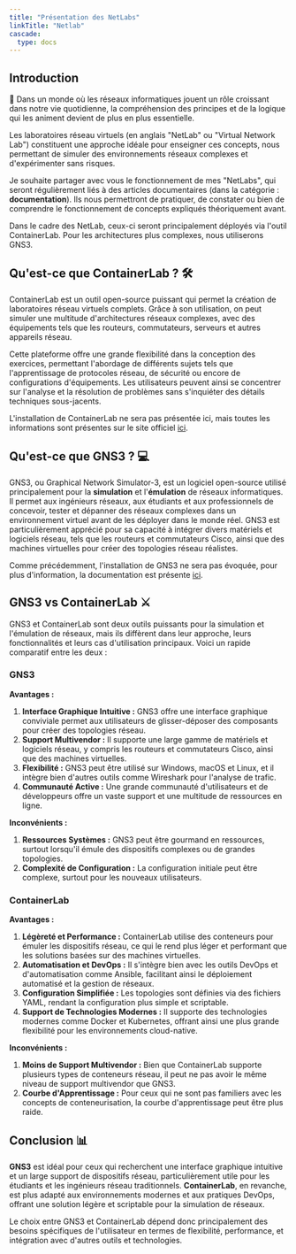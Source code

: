 ```yaml
---
title: "Présentation des NetLabs"
linkTitle: "Netlab"
cascade:
  type: docs
---
```


## Introduction

📡 Dans un monde où les réseaux informatiques jouent un rôle croissant dans notre vie quotidienne, la compréhension des principes et de la logique qui les animent devient de plus en plus essentielle.

Les laboratoires réseau virtuels (en anglais "NetLab" ou "Virtual Network Lab") constituent une approche idéale pour enseigner ces concepts, nous permettant de simuler des environnements réseaux complexes et d'expérimenter sans risques.

Je souhaite partager avec vous le fonctionnement de mes "NetLabs", qui seront régulièrement liés à des articles documentaires (dans la catégorie : **documentation**). Ils nous permettront de pratiquer, de constater ou bien de comprendre le fonctionnement de concepts expliqués théoriquement avant.

Dans le cadre des NetLab, ceux-ci seront principalement déployés via l'outil ContainerLab. Pour les architectures plus complexes, nous utiliserons GNS3.

## Qu'est-ce que ContainerLab ? 🛠️

ContainerLab est un outil open-source puissant qui permet la création de laboratoires réseau virtuels complets. Grâce à son utilisation, on peut simuler une multitude d'architectures réseaux complexes, avec des équipements tels que les routeurs, commutateurs, serveurs et autres appareils réseau.

Cette plateforme offre une grande flexibilité dans la conception des exercices, permettant l'abordage de différents sujets tels que l'apprentissage de protocoles réseau, de sécurité ou encore de configurations d'équipements. Les utilisateurs peuvent ainsi se concentrer sur l'analyse et la résolution de problèmes sans s'inquiéter des détails techniques sous-jacents.

L'installation de ContainerLab ne sera pas présentée ici, mais toutes les informations sont présentes sur le site officiel [ici](https://containerlab.dev/install/).

## Qu'est-ce que GNS3 ? 💻

GNS3, ou Graphical Network Simulator-3, est un logiciel open-source utilisé principalement pour la **simulation** et l'**émulation** de réseaux informatiques. Il permet aux ingénieurs réseaux, aux étudiants et aux professionnels de concevoir, tester et dépanner des réseaux complexes dans un environnement virtuel avant de les déployer dans le monde réel. GNS3 est particulièrement apprécié pour sa capacité à intégrer divers matériels et logiciels réseau, tels que les routeurs et commutateurs Cisco, ainsi que des machines virtuelles pour créer des topologies réseau réalistes.

Comme précédemment, l'installation de GNS3 ne sera pas évoquée, pour plus d'information, la documentation est présente [ici](https://docs.gns3.com/docs/).

## GNS3 vs ContainerLab ⚔️

GNS3 et ContainerLab sont deux outils puissants pour la simulation et l'émulation de réseaux, mais ils diffèrent dans leur approche, leurs fonctionnalités et leurs cas d'utilisation principaux. Voici un rapide comparatif entre les deux :

### GNS3

**Avantages :**

1. **Interface Graphique Intuitive :** GNS3 offre une interface graphique conviviale permet aux utilisateurs de glisser-déposer des composants pour créer des topologies réseau.
2. **Support Multivendor :** Il supporte une large gamme de matériels et logiciels réseau, y compris les routeurs et commutateurs Cisco, ainsi que des machines virtuelles.
3. **Flexibilité :** GNS3 peut être utilisé sur Windows, macOS et Linux, et il intègre bien d'autres outils comme Wireshark pour l'analyse de trafic.
4. **Communauté Active :** Une grande communauté d'utilisateurs et de développeurs offre un vaste support et une multitude de ressources en ligne.

**Inconvénients :**

1. **Ressources Systèmes :** GNS3 peut être gourmand en ressources, surtout lorsqu'il émule des dispositifs complexes ou de grandes topologies.
2. **Complexité de Configuration :** La configuration initiale peut être complexe, surtout pour les nouveaux utilisateurs.

### ContainerLab

**Avantages :**

1. **Légèreté et Performance :** ContainerLab utilise des conteneurs pour émuler les dispositifs réseau, ce qui le rend plus léger et performant que les solutions basées sur des machines virtuelles.
2. **Automatisation et DevOps :** Il s'intègre bien avec les outils DevOps et d'automatisation comme Ansible, facilitant ainsi le déploiement automatisé et la gestion de réseaux.
3. **Configuration Simplifiée :** Les topologies sont définies via des fichiers YAML, rendant la configuration plus simple et scriptable.
4. **Support de Technologies Modernes :** Il supporte des technologies modernes comme Docker et Kubernetes, offrant ainsi une plus grande flexibilité pour les environnements cloud-native.

**Inconvénients :**

1. **Moins de Support Multivendor :** Bien que ContainerLab supporte plusieurs types de conteneurs réseau, il peut ne pas avoir le même niveau de support multivendor que GNS3.
2. **Courbe d'Apprentissage :** Pour ceux qui ne sont pas familiers avec les concepts de conteneurisation, la courbe d'apprentissage peut être plus raide.

## Conclusion 📊

**GNS3** est idéal pour ceux qui recherchent une interface graphique intuitive et un large support de dispositifs réseau, particulièrement utile pour les étudiants et les ingénieurs réseau traditionnels. **ContainerLab**, en revanche, est plus adapté aux environnements modernes et aux pratiques DevOps, offrant une solution légère et scriptable pour la simulation de réseaux.

Le choix entre GNS3 et ContainerLab dépend donc principalement des besoins spécifiques de l'utilisateur en termes de flexibilité, performance, et intégration avec d'autres outils et technologies.
